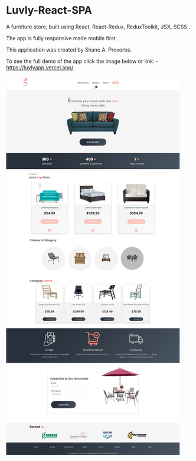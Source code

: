 # Luvly-React-SPA


A furniture store, built using React, React-Redux, ReduxToolkit, JSX, SCSS .

The app is fully responsive made mobile first . 

This application was created by Shane A. Proverbs.

To see the full demo of the app click the image below or link: - https://luvlyapp.vercel.app/


<a href="https://luvlyapp.vercel.app/"><img src="./luvly.png" /></a>










